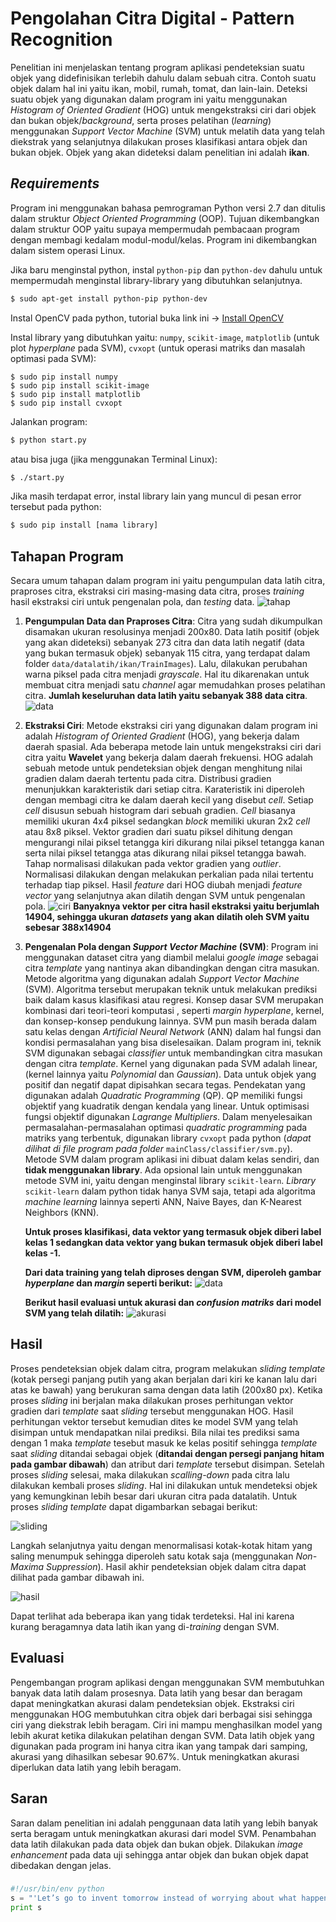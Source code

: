 # Pengolahan Citra Digital - Pattern Recognition
Penelitian ini menjelaskan tentang program aplikasi pendeteksian suatu objek yang didefinisikan terlebih dahulu dalam sebuah citra. Contoh suatu objek dalam hal ini yaitu ikan, mobil, rumah, tomat, dan lain-lain. Deteksi suatu objek yang digunakan dalam program ini yaitu menggunakan *Histogram of Oriented Gradient* (HOG) untuk mengekstraksi ciri dari objek dan bukan objek/*background*, serta proses pelatihan (*learning*) menggunakan *Support Vector Machine* (SVM) untuk melatih data yang telah diekstrak yang selanjutnya dilakukan proses klasifikasi antara objek dan bukan objek. Objek yang akan dideteksi dalam penelitian ini adalah **ikan**.

## *Requirements*
Program ini menggunakan bahasa pemrograman Python versi 2.7 dan ditulis dalam struktur *Object Oriented Programming* (OOP). Tujuan dikembangkan dalam struktur OOP yaitu supaya mempermudah pembacaan program dengan membagi kedalam modul-modul/kelas. Program ini dikembangkan dalam sistem operasi Linux.

Jika baru menginstal python, instal ```python-pip``` dan ```python-dev``` dahulu untuk mempermudah menginstal library-library yang dibutuhkan selanjutnya.
```sh
$ sudo apt-get install python-pip python-dev
```
Instal OpenCV pada python, tutorial buka link ini ->
[Install OpenCV](http://www.pyimagesearch.com/2015/06/22/install-opencv-3-0-and-python-2-7-on-ubuntu/)

Instal library yang dibutuhkan yaitu: ```numpy```, ```scikit-image```, ```matplotlib``` (untuk plot *hyperplane* pada SVM), ```cvxopt``` (untuk operasi matriks dan masalah optimasi pada SVM):
```
$ sudo pip install numpy
$ sudo pip install scikit-image
$ sudo pip install matplotlib
$ sudo pip install cvxopt
```
Jalankan program:
```sh
$ python start.py
``` 
atau bisa juga (jika menggunakan Terminal Linux):
```sh
$ ./start.py
```
Jika masih terdapat error, instal library lain yang muncul di pesan error tersebut pada python:
```sh
$ sudo pip install [nama library]
```


## Tahapan Program
Secara umum tahapan dalam program ini yaitu pengumpulan data latih citra, praproses citra, ekstraksi ciri masing-masing data citra, proses *training* hasil ekstraksi ciri untuk pengenalan pola, dan *testing* data.
![tahap](https://github.com/agungdwiprasetyo/project-ppcd/raw/master/imagesMarkdown/tahapanPr.png)

1. **Pengumpulan Data dan Praproses Citra**: Citra yang sudah dikumpulkan disamakan ukuran resolusinya menjadi 200x80. Data latih positif (objek yang akan dideteksi) sebanyak 273 citra dan data latih negatif (data yang bukan termasuk objek) sebanyak 115 citra, yang terdapat dalam folder ```data/datalatih/ikan/TrainImages```). Lalu, dilakukan perubahan warna piksel pada citra menjadi *grayscale*. Hal itu dikarenakan untuk membuat citra menjadi satu *channel* agar memudahkan proses pelatihan citra.
**Jumlah keseluruhan data latih yaitu sebanyak 388 data citra**.
![data](https://github.com/agungdwiprasetyo/project-ppcd/raw/master/imagesMarkdown/datalatih.png)

2. **Ekstraksi Ciri**: Metode ekstraksi ciri yang digunakan dalam program ini adalah *Histogram of Oriented Gradient* (HOG), yang bekerja dalam daerah spasial. Ada beberapa metode lain untuk mengekstraksi ciri dari citra yaitu **Wavelet** yang bekerja dalam daerah frekuensi. HOG adalah sebuah metode untuk pendeteksian objek dengan menghitung nilai gradien dalam daerah tertentu pada citra. Distribusi gradien menunjukkan karakteristik dari setiap citra. Karateristik ini diperoleh dengan membagi citra ke dalam daerah kecil yang disebut *cell*. Setiap *cell* disusun sebuah histogram dari sebuah gradien. *Cell* biasanya memiliki ukuran 4x4 piksel sedangkan *block* memiliki ukuran 2x2 *cell* atau 8x8 piksel. Vektor gradien dari suatu piksel dihitung dengan mengurangi nilai piksel tetangga kiri dikurang nilai piksel tetangga kanan serta nilai piksel tetangga atas dikurang nilai piksel tetangga bawah. Tahap normalisasi dilakukan pada vektor gradien yang *outlier*. Normalisasi dilakukan dengan melakukan perkalian pada nilai tertentu terhadap tiap piksel. Hasil *feature* dari HOG diubah menjadi *feature vector* yang selanjutnya akan dilatih dengan SVM untuk pengenalan pola. 
![ciri](https://github.com/agungdwiprasetyo/project-ppcd/raw/master/imagesMarkdown/ekstraksiCiri.png)
**Banyaknya vektor per citra hasil ekstraksi yaitu berjumlah 14904, sehingga ukuran *datasets* yang akan dilatih oleh SVM yaitu sebesar 388x14904**

3. **Pengenalan Pola dengan *Support Vector Machine* (SVM)**: Program ini menggunakan dataset citra yang diambil melalui *google image* sebagai citra *template* yang nantinya akan dibandingkan dengan citra masukan. Metode algoritma yang digunakan adalah *Support Vector Machine* (SVM). Algoritma tersebut merupakan teknik untuk melakukan prediksi baik dalam kasus klasifikasi atau regresi. Konsep dasar SVM merupakan kombinasi dari teori-teori komputasi , seperti *margin hyperplane*, kernel, dan konsep-konsep pendukung lainnya. SVM pun masih berada dalam satu kelas dengan *Artificial Neural Network* (ANN) dalam hal fungsi dan kondisi permasalahan yang bisa diselesaikan. Dalam program ini, teknik SVM digunakan sebagai *classifier* untuk membandingkan citra masukan dengan citra *template*. Kernel yang digunakan pada SVM adalah linear, (kernel lainnya yaitu *Polynomial* dan *Gaussian*). Data untuk objek yang positif dan negatif dapat dipisahkan secara tegas. Pendekatan yang digunakan adalah *Quadratic Programming* (QP). QP memiliki fungsi objektif yang kuadratik dengan kendala yang linear. Untuk optimisasi fungsi objektif digunakan *Lagrange Multipliers*. Dalam menyelesaikan permasalahan-permasalahan optimasi *quadratic programming* pada matriks yang terbentuk, digunakan library ```cvxopt``` pada python (*dapat dilihat di file program pada folder* ```mainClass/classifier/svm.py```). Metode SVM dalam program aplikasi ini dibuat dalam kelas sendiri, dan **tidak menggunakan library**. Ada opsional lain untuk menggunakan metode SVM ini, yaitu dengan menginstal library ```scikit-learn```. *Library* ```scikit-learn``` dalam python tidak hanya SVM saja, tetapi ada algoritma *machine learning* lainnya seperti ANN, Naive Bayes, dan K-Nearest Neighbors (KNN).

	**Untuk proses klasifikasi, data vektor yang termasuk objek diberi label kelas 1 sedangkan data vektor yang bukan termasuk objek diberi label kelas -1.**
    
	**Dari data training yang telah diproses dengan SVM, diperoleh gambar *hyperplane* dan *margin* seperti berikut:**
![data](https://github.com/agungdwiprasetyo/project-ppcd/raw/master/imagesMarkdown/hyperplane.png)

	**Berikut hasil evaluasi untuk akurasi dan *confusion matriks* dari model SVM yang telah dilatih:**
![akurasi](https://github.com/agungdwiprasetyo/project-ppcd/raw/master/imagesMarkdown/confussionMatrix.png)

## Hasil
Proses pendeteksian objek dalam citra, program melakukan *sliding template* (kotak persegi panjang putih yang akan berjalan dari kiri ke kanan lalu dari atas ke bawah) yang berukuran sama dengan data latih (200x80 px). Ketika proses *sliding* ini berjalan maka dilakukan proses perhitungan vektor gradien dari *template* saat *sliding* tersebut menggunakan HOG. Hasil perhitungan vektor tersebut kemudian dites ke model SVM yang telah disimpan untuk mendapatkan nilai prediksi. Bila nilai tes prediksi sama dengan 1 maka *template* tesebut masuk ke kelas positif sehingga *template* saat *sliding* ditandai sebagai objek (**ditandai dengan persegi panjang hitam pada gambar dibawah**) dan atribut dari *template* tersebut disimpan. Setelah proses *sliding* selesai, maka dilakukan *scalling-down* pada citra lalu dilakukan kembali proses *sliding*. Hal ini dilakukan untuk mendeteksi objek yang kemungkinan lebih besar dari ukuran citra pada datalatih. Untuk proses *sliding template* dapat digambarkan sebagai berikut:

![sliding](https://github.com/agungdwiprasetyo/project-ppcd/raw/master/imagesMarkdown/sliding1.png)

Langkah selanjutnya yaitu dengan menormalisasi kotak-kotak hitam yang saling menumpuk sehingga diperoleh satu kotak saja (menggunakan *Non-Maxima Suppression*). Hasil akhir pendeteksian objek dalam citra dapat dilihat pada gambar dibawah ini.

![hasil](https://github.com/agungdwiprasetyo/project-ppcd/raw/master/imagesMarkdown/hasil1.png)

Dapat terlihat ada beberapa ikan yang tidak terdeteksi. Hal ini karena kurang beragamnya data latih ikan yang di-*training* dengan SVM.

## Evaluasi
Pengembangan program aplikasi dengan menggunakan SVM membutuhkan banyak data latih dalam prosesnya. Data latih yang besar dan beragam dapat meningkatkan akurasi dalam pendeteksian objek. Ekstraksi ciri menggunakan HOG membutuhkan citra objek dari berbagai sisi sehingga ciri yang diekstrak lebih beragam. Ciri ini mampu menghasilkan model yang lebih akurat ketika dilakukan pelatihan dengan SVM. Data latih objek yang digunakan pada program ini hanya citra ikan yang tampak dari samping, akurasi yang dihasilkan sebesar 90.67%. Untuk meningkatkan akurasi diperlukan data latih yang lebih beragam.

## Saran
Saran dalam penelitian ini adalah penggunaan data latih yang lebih banyak serta beragam untuk meningkatkan akurasi dari model SVM. Penambahan data latih dilakukan pada data objek dan bukan objek. Dilakukan *image enhancement* pada data uji sehingga antar objek dan bukan objek dapat dibedakan dengan jelas.

### 
```python
#!/usr/bin/env python
s = "'Let’s go to invent tomorrow instead of worrying about what happened yesterday' – Steve Jobs"
print s
```